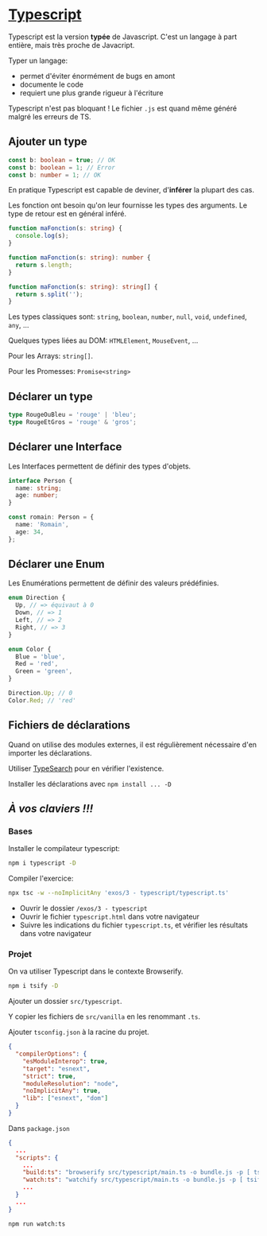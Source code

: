 # [Typescript](https://www.typescriptlang.org/)

Typescript est la version **typée** de Javascript. C'est un langage à part entière, mais très proche de Javacript.

Typer un langage:

- permet d'éviter énormément de bugs en amont
- documente le code
- requiert une plus grande rigueur à l'écriture

Typescript n'est pas bloquant ! Le fichier `.js` est quand même généré malgré les erreurs de TS.

## Ajouter un type

```ts
const b: boolean = true; // OK
const b: boolean = 1; // Error
const b: number = 1; // OK
```

En pratique Typescript est capable de deviner, d'**inférer** la plupart des cas.

Les fonction ont besoin qu'on leur fournisse les types des arguments. Le type de retour est en général inféré.

```ts
function maFonction(s: string) {
  console.log(s);
}

function maFonction(s: string): number {
  return s.length;
}

function maFonction(s: string): string[] {
  return s.split('');
}
```

Les types classiques sont: `string`, `boolean`, `number`, `null`, `void`, `undefined`, `any`, ...

Quelques types liées au DOM: `HTMLElement`, `MouseEvent`, ...

Pour les Arrays: `string[]`.

Pour les Promesses: `Promise<string>`

## Déclarer un type

```ts
type RougeOuBleu = 'rouge' | 'bleu';
type RougeEtGros = 'rouge' & 'gros';
```

## Déclarer une Interface

Les Interfaces permettent de définir des types d'objets.

```ts
interface Person {
  name: string;
  age: number;
}

const romain: Person = {
  name: 'Romain',
  age: 34,
};
```

## Déclarer une Enum

Les Enumérations permettent de définir des valeurs prédéfinies.

```ts
enum Direction {
  Up, // => équivaut à 0
  Down, // => 1
  Left, // => 2
  Right, // => 3
}

enum Color {
  Blue = 'blue',
  Red = 'red',
  Green = 'green',
}

Direction.Up; // 0
Color.Red; // 'red'
```

## Fichiers de déclarations

Quand on utilise des modules externes, il est régulièrement nécessaire d'en importer les déclarations.

Utiliser [TypeSearch](https://microsoft.github.io/TypeSearch/) pour en vérifier l'existence.

Installer les déclarations avec `npm install ... -D`

## **_À vos claviers !!!_**

### Bases

Installer le compilateur typescript:

```bash
npm i typescript -D
```

Compiler l'exercice:

```bash
npx tsc -w --noImplicitAny 'exos/3 - typescript/typescript.ts'
```

- Ouvrir le dossier `/exos/3 - typescript`
- Ouvrir le fichier `typescript.html` dans votre navigateur
- Suivre les indications du fichier `typescript.ts`, et vérifier les résultats dans votre navigateur

### Projet

On va utiliser Typescript dans le contexte Browserify.

```bash
npm i tsify -D
```

Ajouter un dossier `src/typescript`.

Y copier les fichiers de `src/vanilla` en les renommant `.ts`.

Ajouter `tsconfig.json` à la racine du projet.

```json
{
  "compilerOptions": {
    "esModuleInterop": true,
    "target": "esnext",
    "strict": true,
    "moduleResolution": "node",
    "noImplicitAny": true,
    "lib": ["esnext", "dom"]
  }
}
```

Dans `package.json`

```json
{
  ...
  "scripts": {
    ...
    "build:ts": "browserify src/typescript/main.ts -o bundle.js -p [ tsify ] -t [ babelify ] -d --extension=ts",
    "watch:ts": "watchify src/typescript/main.ts -o bundle.js -p [ tsify ] -t [ babelify ] -d -v --extension=ts",
    ...
  }
  ...
}
```

```bash
npm run watch:ts
```
